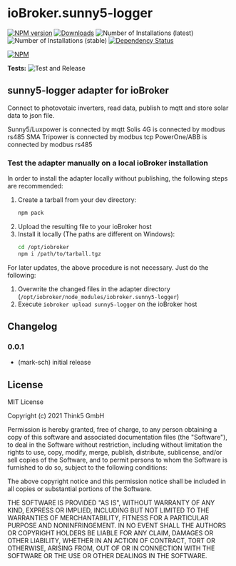 # ioBroker.sunny5-logger

[![NPM version](https://img.shields.io/npm/v/iobroker.sunny5-logger.svg)](https://www.npmjs.com/package/iobroker.sunny5-logger)
[![Downloads](https://img.shields.io/npm/dm/iobroker.sunny5-logger.svg)](https://www.npmjs.com/package/iobroker.sunny5-logger)
![Number of Installations (latest)](https://iobroker.live/badges/sunny5-logger-installed.svg)
![Number of Installations (stable)](https://iobroker.live/badges/sunny5-logger-stable.svg)
[![Dependency Status](https://img.shields.io/david/mark-sch/iobroker.sunny5-logger.svg)](https://david-dm.org/mark-sch/iobroker.sunny5-logger)

[![NPM](https://nodei.co/npm/iobroker.sunny5-logger.png?downloads=true)](https://nodei.co/npm/iobroker.sunny5-logger/)

**Tests:** ![Test and Release](https://github.com/mark-sch/ioBroker.sunny5-logger/workflows/Test%20and%20Release/badge.svg)

## sunny5-logger adapter for ioBroker

Connect to photovotaic inverters, read data, publish to mqtt and store solar data to json file.

Sunny5/Luxpower is connected by mqtt
Solis 4G is connected by modbus rs485
SMA Tripower is connected by modbus tcp
PowerOne/ABB is connected by modbus rs485

### Test the adapter manually on a local ioBroker installation
In order to install the adapter locally without publishing, the following steps are recommended:
1. Create a tarball from your dev directory:  
	```bash
	npm pack
	```
1. Upload the resulting file to your ioBroker host
1. Install it locally (The paths are different on Windows):
	```bash
	cd /opt/iobroker
	npm i /path/to/tarball.tgz
	```

For later updates, the above procedure is not necessary. Just do the following:
1. Overwrite the changed files in the adapter directory (`/opt/iobroker/node_modules/iobroker.sunny5-logger`)
1. Execute `iobroker upload sunny5-logger` on the ioBroker host

## Changelog

### 0.0.1
* (mark-sch) initial release

## License
MIT License

Copyright (c) 2021 Think5 GmbH

Permission is hereby granted, free of charge, to any person obtaining a copy
of this software and associated documentation files (the "Software"), to deal
in the Software without restriction, including without limitation the rights
to use, copy, modify, merge, publish, distribute, sublicense, and/or sell
copies of the Software, and to permit persons to whom the Software is
furnished to do so, subject to the following conditions:

The above copyright notice and this permission notice shall be included in all
copies or substantial portions of the Software.

THE SOFTWARE IS PROVIDED "AS IS", WITHOUT WARRANTY OF ANY KIND, EXPRESS OR
IMPLIED, INCLUDING BUT NOT LIMITED TO THE WARRANTIES OF MERCHANTABILITY,
FITNESS FOR A PARTICULAR PURPOSE AND NONINFRINGEMENT. IN NO EVENT SHALL THE
AUTHORS OR COPYRIGHT HOLDERS BE LIABLE FOR ANY CLAIM, DAMAGES OR OTHER
LIABILITY, WHETHER IN AN ACTION OF CONTRACT, TORT OR OTHERWISE, ARISING FROM,
OUT OF OR IN CONNECTION WITH THE SOFTWARE OR THE USE OR OTHER DEALINGS IN THE
SOFTWARE.
